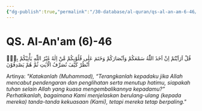 ```yaml
---
{"dg-publish":true,"permalink":"/30-database/al-quran/qs-al-an-am-6-46/"}
---
```



# QS. Al-An'am (6)-46
قُلْ اَرَاَيْتُمْ اِنْ اَخَذَ اللّٰهُ سَمْعَكُمْ وَاَبْصَارَكُمْ وَخَتَمَ عَلٰى قُلُوْبِكُمْ مَّنْ اِلٰهٌ غَيْرُ اللّٰهِ يَأْتِيْكُمْ بِهٖۗ اُنْظُرْ كَيْفَ نُصَرِّفُ الْاٰيٰتِ ثُمَّ هُمْ يَصْدِفُوْنَ 

Artinya: *"Katakanlah (Muhammad), “Terangkanlah kepadaku jika Allah mencabut pendengaran dan penglihatan serta menutup hatimu, siapakah tuhan selain Allah yang kuasa mengembalikannya kepadamu?” Perhatikanlah, bagaimana Kami menjelaskan berulang-ulang (kepada mereka) tanda-tanda kekuasaan (Kami), tetapi mereka tetap berpaling."*
